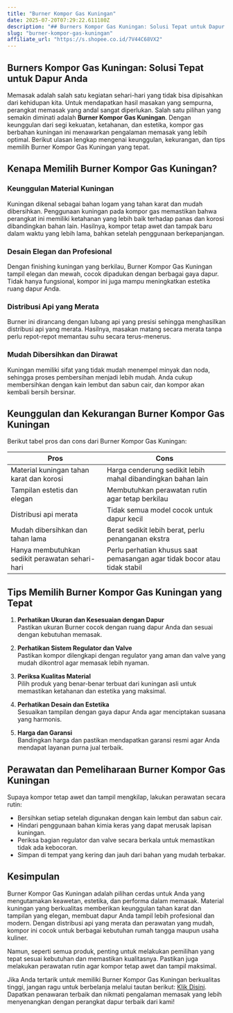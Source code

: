 ```yaml
---
title: "Burner Kompor Gas Kuningan"
date: 2025-07-20T07:29:22.611180Z
description: "## Burners Kompor Gas Kuningan: Solusi Tepat untuk Dapur Anda..."
slug: "burner-kompor-gas-kuningan"
affiliate_url: "https://s.shopee.co.id/7V44C68VX2"
---
```

## Burners Kompor Gas Kuningan: Solusi Tepat untuk Dapur Anda

Memasak adalah salah satu kegiatan sehari-hari yang tidak bisa dipisahkan dari kehidupan kita. Untuk mendapatkan hasil masakan yang sempurna, perangkat memasak yang andal sangat diperlukan. Salah satu pilihan yang semakin diminati adalah **Burner Kompor Gas Kuningan**. Dengan keunggulan dari segi kekuatan, ketahanan, dan estetika, kompor gas berbahan kuningan ini menawarkan pengalaman memasak yang lebih optimal. Berikut ulasan lengkap mengenai keunggulan, kekurangan, dan tips memilih Burner Kompor Gas Kuningan yang tepat.

## Kenapa Memilih Burner Kompor Gas Kuningan?

### Keunggulan Material Kuningan

Kuningan dikenal sebagai bahan logam yang tahan karat dan mudah dibersihkan. Penggunaan kuningan pada kompor gas memastikan bahwa perangkat ini memiliki ketahanan yang lebih baik terhadap panas dan korosi dibandingkan bahan lain. Hasilnya, kompor tetap awet dan tampak baru dalam waktu yang lebih lama, bahkan setelah penggunaan berkepanjangan.

### Desain Elegan dan Profesional

Dengan finishing kuningan yang berkilau, Burner Kompor Gas Kuningan tampil elegan dan mewah, cocok dipadukan dengan berbagai gaya dapur. Tidak hanya fungsional, kompor ini juga mampu meningkatkan estetika ruang dapur Anda.

### Distribusi Api yang Merata

Burner ini dirancang dengan lubang api yang presisi sehingga menghasilkan distribusi api yang merata. Hasilnya, masakan matang secara merata tanpa perlu repot-repot memantau suhu secara terus-menerus.

### Mudah Dibersihkan dan Dirawat

Kuningan memiliki sifat yang tidak mudah menempel minyak dan noda, sehingga proses pembersihan menjadi lebih mudah. Anda cukup membersihkan dengan kain lembut dan sabun cair, dan kompor akan kembali bersih bersinar.

## Keunggulan dan Kekurangan Burner Kompor Gas Kuningan

Berikut tabel pros dan cons dari Burner Kompor Gas Kuningan:

| **Pros**                                             | **Cons**                                              |
|------------------------------------------------------|------------------------------------------------------|
| Material kuningan tahan karat dan korosi           | Harga cenderung sedikit lebih mahal dibandingkan bahan lain |
| Tampilan estetis dan elegan                         | Membutuhkan perawatan rutin agar tetap berkilau  |
| Distribusi api merata                                | Tidak semua model cocok untuk dapur kecil          |
| Mudah dibersihkan dan tahan lama                    | Berat sedikit lebih berat, perlu penanganan ekstra |
| Hanya membutuhkan sedikit perawatan sehari-hari  | Perlu perhatian khusus saat pemasangan agar tidak bocor atau tidak stabil |

## Tips Memilih Burner Kompor Gas Kuningan yang Tepat

1. **Perhatikan Ukuran dan Kesesuaian dengan Dapur**  
   Pastikan ukuran Burner cocok dengan ruang dapur Anda dan sesuai dengan kebutuhan memasak.

2. **Perhatikan Sistem Regulator dan Valve**  
   Pastikan kompor dilengkapi dengan regulator yang aman dan valve yang mudah dikontrol agar memasak lebih nyaman.

3. **Periksa Kualitas Material**  
   Pilih produk yang benar-benar terbuat dari kuningan asli untuk memastikan ketahanan dan estetika yang maksimal.

4. **Perhatikan Desain dan Estetika**  
   Sesuaikan tampilan dengan gaya dapur Anda agar menciptakan suasana yang harmonis.

5. **Harga dan Garansi**  
   Bandingkan harga dan pastikan mendapatkan garansi resmi agar Anda mendapat layanan purna jual terbaik.

## Perawatan dan Pemeliharaan Burner Kompor Gas Kuningan

Supaya kompor tetap awet dan tampil mengkilap, lakukan perawatan secara rutin:

- Bersihkan setiap setelah digunakan dengan kain lembut dan sabun cair.
- Hindari penggunaan bahan kimia keras yang dapat merusak lapisan kuningan.
- Periksa bagian regulator dan valve secara berkala untuk memastikan tidak ada kebocoran.
- Simpan di tempat yang kering dan jauh dari bahan yang mudah terbakar.

## Kesimpulan

Burner Kompor Gas Kuningan adalah pilihan cerdas untuk Anda yang mengutamakan keawetan, estetika, dan performa dalam memasak. Material kuningan yang berkualitas memberikan keunggulan tahan karat dan tampilan yang elegan, membuat dapur Anda tampil lebih profesional dan modern. Dengan distribusi api yang merata dan perawatan yang mudah, kompor ini cocok untuk berbagai kebutuhan rumah tangga maupun usaha kuliner.

Namun, seperti semua produk, penting untuk melakukan pemilihan yang tepat sesuai kebutuhan dan memastikan kualitasnya. Pastikan juga melakukan perawatan rutin agar kompor tetap awet dan tampil maksimal.

Jika Anda tertarik untuk memiliki Burner Kompor Gas Kuningan berkualitas tinggi, jangan ragu untuk berbelanja melalui tautan berikut: [Klik Disini](https://s.shopee.co.id/7V44C68VX2). Dapatkan penawaran terbaik dan nikmati pengalaman memasak yang lebih menyenangkan dengan perangkat dapur terbaik dari kami!